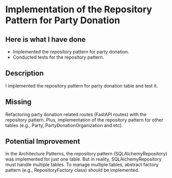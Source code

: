 # Implementation of the Repository Pattern for Party Donation

## Here is what I have done

- Implemented the repository pattern for party donation.
- Conducted tests for the repository pattern.

## Description

I implemented the repository pattern for party donation table and test it.

## Missing

Refactoring party donation related routes (FastAPI routes) with the repository pattern. Plus, implementation of the repository pattern for other tables (e.g., Party, PartyDonationOrganization and etc).

## Potential Improvement

In the Architecture Patterns, the repository pattern (SQLAlchemyRepository) was implemented for just one table. But in reality, SQLAlchemyRepository must handle multiple tables. To manage multiple tables, abstract factory pattern (e.g., RepositoryFactory class) should be implemented.